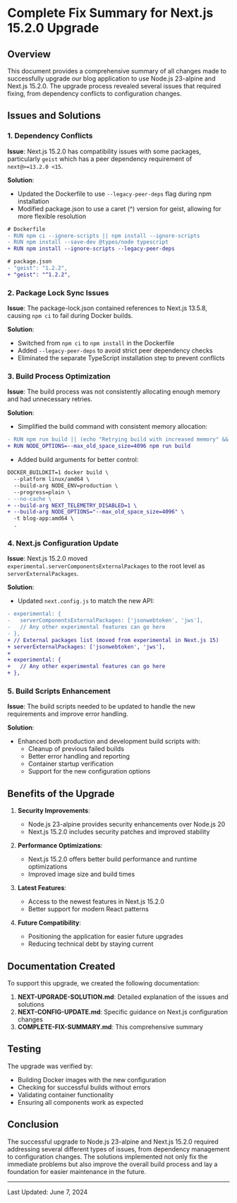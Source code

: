 # Complete Fix Summary for Next.js 15.2.0 Upgrade

## Overview

This document provides a comprehensive summary of all changes made to successfully upgrade our blog application to use Node.js 23-alpine and Next.js 15.2.0. The upgrade process revealed several issues that required fixing, from dependency conflicts to configuration changes.

## Issues and Solutions

### 1. Dependency Conflicts

**Issue**: Next.js 15.2.0 has compatibility issues with some packages, particularly `geist` which has a peer dependency requirement of `next@>=13.2.0 <15`.

**Solution**:
- Updated the Dockerfile to use `--legacy-peer-deps` flag during npm installation
- Modified package.json to use a caret (^) version for geist, allowing for more flexible resolution

```diff
# Dockerfile
- RUN npm ci --ignore-scripts || npm install --ignore-scripts
- RUN npm install --save-dev @types/node typescript
+ RUN npm install --ignore-scripts --legacy-peer-deps

# package.json
- "geist": "1.2.2",
+ "geist": "^1.2.2",
```

### 2. Package Lock Sync Issues

**Issue**: The package-lock.json contained references to Next.js 13.5.8, causing `npm ci` to fail during Docker builds.

**Solution**:
- Switched from `npm ci` to `npm install` in the Dockerfile
- Added `--legacy-peer-deps` to avoid strict peer dependency checks
- Eliminated the separate TypeScript installation step to prevent conflicts

### 3. Build Process Optimization

**Issue**: The build process was not consistently allocating enough memory and had unnecessary retries.

**Solution**:
- Simplified the build command with consistent memory allocation:
```diff
- RUN npm run build || (echo "Retrying build with increased memory" && NODE_OPTIONS=--max_old_space_size=4096 npm run build)
+ RUN NODE_OPTIONS=--max_old_space_size=4096 npm run build
```

- Added build arguments for better control:
```diff
DOCKER_BUILDKIT=1 docker build \
  --platform linux/amd64 \
  --build-arg NODE_ENV=production \
  --progress=plain \
- --no-cache \
+ --build-arg NEXT_TELEMETRY_DISABLED=1 \
+ --build-arg NODE_OPTIONS="--max_old_space_size=4096" \
  -t blog-app:amd64 \
  .
```

### 4. Next.js Configuration Update

**Issue**: Next.js 15.2.0 moved `experimental.serverComponentsExternalPackages` to the root level as `serverExternalPackages`.

**Solution**:
- Updated `next.config.js` to match the new API:
```diff
- experimental: {
-   serverComponentsExternalPackages: ['jsonwebtoken', 'jws'],
-   // Any other experimental features can go here
- },
+ // External packages list (moved from experimental in Next.js 15)
+ serverExternalPackages: ['jsonwebtoken', 'jws'],
+ 
+ experimental: {
+   // Any other experimental features can go here
+ },
```

### 5. Build Scripts Enhancement

**Issue**: The build scripts needed to be updated to handle the new requirements and improve error handling.

**Solution**:
- Enhanced both production and development build scripts with:
  - Cleanup of previous failed builds
  - Better error handling and reporting
  - Container startup verification
  - Support for the new configuration options

## Benefits of the Upgrade

1. **Security Improvements**:
   - Node.js 23-alpine provides security enhancements over Node.js 20
   - Next.js 15.2.0 includes security patches and improved stability

2. **Performance Optimizations**:
   - Next.js 15.2.0 offers better build performance and runtime optimizations
   - Improved image size and build times

3. **Latest Features**:
   - Access to the newest features in Next.js 15.2.0
   - Better support for modern React patterns

4. **Future Compatibility**:
   - Positioning the application for easier future upgrades
   - Reducing technical debt by staying current

## Documentation Created

To support this upgrade, we created the following documentation:

1. **NEXT-UPGRADE-SOLUTION.md**: Detailed explanation of the issues and solutions
2. **NEXT-CONFIG-UPDATE.md**: Specific guidance on Next.js configuration changes
3. **COMPLETE-FIX-SUMMARY.md**: This comprehensive summary

## Testing

The upgrade was verified by:
- Building Docker images with the new configuration
- Checking for successful builds without errors
- Validating container functionality
- Ensuring all components work as expected

## Conclusion

The successful upgrade to Node.js 23-alpine and Next.js 15.2.0 required addressing several different types of issues, from dependency management to configuration changes. The solutions implemented not only fix the immediate problems but also improve the overall build process and lay a foundation for easier maintenance in the future.

---

Last Updated: June 7, 2024 